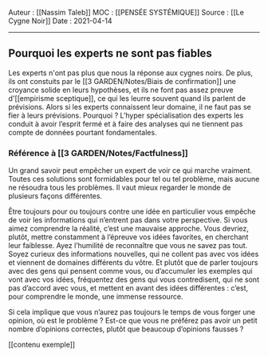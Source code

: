 Auteur : [[Nassim Taleb]]
MOC : [[PENSÉE SYSTÉMIQUE]]
Source : [[Le Cygne Noir]]
Date : 2021-04-14
***

## Pourquoi les experts ne sont pas fiables
Les experts n'ont pas plus que nous la réponse aux cygnes noirs.
De plus, ils ont constuits par le [[3 GARDEN/Notes/Biais de confirmation]] une croyance solide en leurs hypothèses, et ils ne font pas assez preuve d'[[empirisme sceptique]], ce qui les leurre souvent quand ils parlent de prévisions.
Alors si les experts connaissent leur domaine, il ne faut pas se fier à leurs prévisions.
Pourquoi ? L’hyper spécialisation des experts les conduit à avoir l’esprit fermé et à faire des analyses qui ne tiennent pas compte de données pourtant fondamentales.

### Référence à [[3 GARDEN/Notes/Factfulness]]
Un grand savoir peut empêcher un expert de voir ce qui marche vraiment. Toutes ces solutions sont formidables pour tel ou tel problème, mais aucune ne résoudra tous les problèmes. Il vaut mieux regarder le monde de plusieurs façons différentes.

Être toujours pour ou toujours contre une idée en particulier vous empêche de voir les informations qui n’entrent pas dans votre perspective. Si vous aimez comprendre la réalité, c’est une mauvaise approche. Vous devriez, plutôt, mettre constamment à l’épreuve vos idées favorites, en cherchant leur faiblesse. Ayez l’humilité de reconnaître que vous ne savez pas tout. Soyez curieux des informations nouvelles, qui ne collent pas avec vos idées et viennent de domaines différents du vôtre. Et plutôt que de parler toujours avec des gens qui pensent comme vous, ou d’accumuler les exemples qui vont avec vos idées, fréquentez des gens qui vous contredisent, qui ne sont pas d’accord avec vous, et mettent en avant des idées différentes : c’est, pour comprendre le monde, une immense ressource.

Si cela implique que vous n’aurez pas toujours le temps de vous forger une opinion, où est le problème ? Est-ce que vous ne préférez pas avoir un petit nombre d’opinions correctes, plutôt que beaucoup d’opinions fausses ?

[[contenu exemple]]